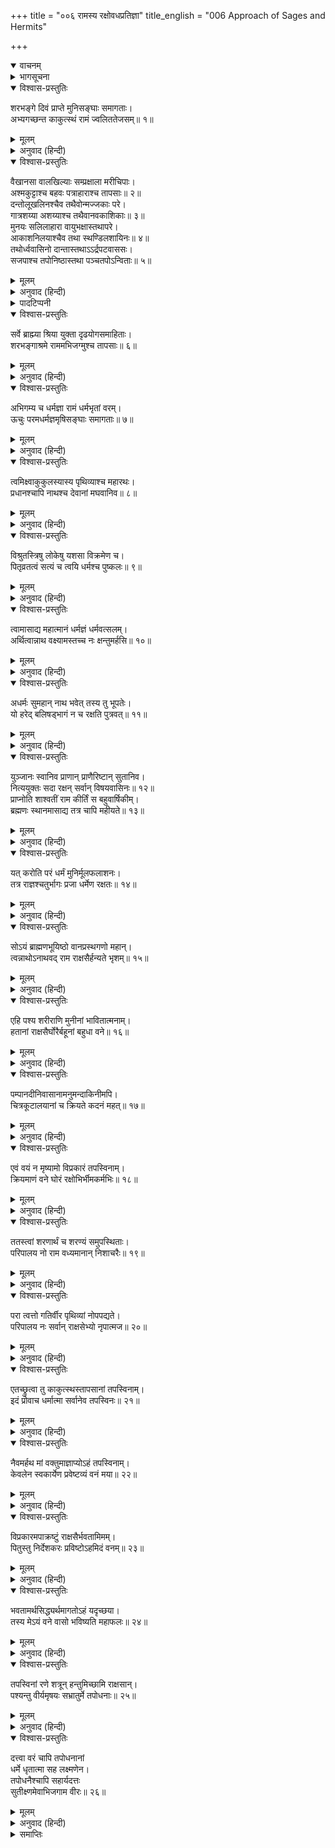 +++
title = "००६ रामस्य रक्षोवधप्रतिज्ञा"
title_english = "006 Approach of Sages and Hermits"

+++
<details open><summary>वाचनम्</summary>
<div caption="श्रीराम-हरिसीताराममूर्ति-घनपाठिभ्यां वचनम्" class="audioEmbed" src="https://archive.org/download/Ramayana-recitation-Sriram-harisItArAmamUrti-Ghanapaati-v2/Kanda_3/Kanda_3_ARK-006-Ramasya_Rakshovadha_Prathignaa.mp3"></div>
</details>

<details><summary>भागसूचना</summary>

6. वानप्रस्थ मुनियोंका राक्षसोंके अत्याचारसे अपनी रक्षाके लिये श्रीरामचन्द्रजीसे प्रार्थना करना और श्रीरामका उन्हें आश्वासन देना
</details>

<details open><summary>विश्वास-प्रस्तुतिः</summary>

शरभङ्गे दिवं प्राप्ते मुनिसङ्घाः समागताः।  
अभ्यगच्छन्त काकुत्स्थं रामं ज्वलिततेजसम्॥ १॥
</details>

<details><summary>मूलम्</summary>

शरभङ्गे दिवं प्राप्ते मुनिसङ्घाः समागताः।  
अभ्यगच्छन्त काकुत्स्थं रामं ज्वलिततेजसम्॥ १॥
</details>

<details><summary>अनुवाद (हिन्दी)</summary>

शरभङ्ग मुनिके ब्रह्मलोक चले जानेपर प्रज्वलित तेजवाले ककुत्स्थवंशी श्रीरामचन्द्रजीके पास बहुत-से मुनियोंके समुदाय पधारे॥ १॥
</details>

<details open><summary>विश्वास-प्रस्तुतिः</summary>

वैखानसा वालखिल्याः सम्प्रक्षाला मरीचिपाः।  
अश्मकुट्टाश्च बहवः पत्राहाराश्च तापसाः॥ २॥  
दन्तोलूखलिनश्चैव तथैवोन्मज्जकाः परे।  
गात्रशय्या अशय्याश्च तथैवानवकाशिकाः॥ ३॥  
मुनयः सलिलाहारा वायुभक्षास्तथापरे।  
आकाशनिलयाश्चैव तथा स्थण्डिलशायिनः॥ ४॥  
तथोर्ध्ववासिनो दान्तास्तथाऽऽर्द्रपटवाससः।  
सजपाश्च तपोनिष्ठास्तथा पञ्चतपोऽन्विताः॥ ५॥
</details>

<details><summary>मूलम्</summary>

वैखानसा वालखिल्याः सम्प्रक्षाला मरीचिपाः।  
अश्मकुट्टाश्च बहवः पत्राहाराश्च तापसाः॥ २॥  
दन्तोलूखलिनश्चैव तथैवोन्मज्जकाः परे।  
गात्रशय्या अशय्याश्च तथैवानवकाशिकाः॥ ३॥  
मुनयः सलिलाहारा वायुभक्षास्तथापरे।  
आकाशनिलयाश्चैव तथा स्थण्डिलशायिनः॥ ४॥  
तथोर्ध्ववासिनो दान्तास्तथाऽऽर्द्रपटवाससः।  
सजपाश्च तपोनिष्ठास्तथा पञ्चतपोऽन्विताः॥ ५॥
</details>

<details><summary>अनुवाद (हिन्दी)</summary>

उनमें वैखानस१, वालखिल्य२, सम्प्रक्षाल३, मरीचिप४, बहुसंख्यक अश्मकुट्ट५, पत्राहार६, दन्तोलूखली७, उन्मज्जक८, गात्रशय्य९, अशय्य१०, अनवकाशिक११, सलिलाहार१२, वायुभक्ष१३, आकाशनिलय१४, स्थण्डिलशायी१५, ऊर्ध्ववासी१६, दान्त१७, आर्द्रपटवासा१८, सजप१९, तपोनिष्ठ२० और पञ्चाग्निसेवी२१—इन सभी श्रेणियोंके तपस्वी मुनि थे॥ २—५॥
</details>

<details><summary>पादटिप्पनी</summary>

१.ऋषियोंका एक समुदाय जो ब्रह्माजीके नखसे उत्पन्न हुआ है। २.ब्रह्माजीके बाल (रोम) से प्रकट हुए महर्षियोंका समूह। ३.जो भोजनके बाद अपने बर्तन धो-पोंछकर रख देते हैं, दूसरे समयके लिये कुछ नहीं बचाते। ४.सूर्य अथवा चन्द्रमाकी किरणोंका पान करके रहनेवाले। ५.कच्चे अन्नको पत्थरसे कूटकर खानेवाले। ६.पत्तोंका आहार करनेवाले। ७. दाँतोंसे ही ऊखलका काम लेनेवाले। ८. कण्ठतक पानीमें डूबकर तपस्या करनेवाले। ९.शरीरसे ही शय्याका काम लेनेवाले अर्थात् बिना बिछौनेके ही भुजापर सिर रखकर सोनेवाले। १०. शय्याके साधनोंसे रहित। ११. निरन्तर सत्कर्ममें लगे रहनेके कारण कभी अवकाश न पानेवाले। १२. जल पीकर रहनेवाले। १३. हवा पीकर जीवननिर्वाह करनेवाले। १४. खुले मैदानमें रहनेवाले। १५. वेदीपर सोनेवाले। १६. पर्वतशिखर आदि ऊँचे स्थानोंमें निवास करनेवाले। १७. मन और इन्द्रियोंको वशमें रखनेवाले। १८. सदा भीगे कपड़े पहननेवाले। १९. निरन्तर जप करनेवाले। २०. तपस्या अथवा परमात्मतत्त्वके विचारमें स्थित रहनेवाले। २१. गर्मीके मौसममें ऊपरसे सूर्यका और चारों ओरसे अग्निका ताप सहन करनेवाले।
</details>

<details open><summary>विश्वास-प्रस्तुतिः</summary>

सर्वे ब्राह्म्या श्रिया युक्ता दृढयोगसमाहिताः।  
शरभङ्गाश्रमे राममभिजग्मुश्च तापसाः॥ ६॥
</details>

<details><summary>मूलम्</summary>

सर्वे ब्राह्म्या श्रिया युक्ता दृढयोगसमाहिताः।  
शरभङ्गाश्रमे राममभिजग्मुश्च तापसाः॥ ६॥
</details>

<details><summary>अनुवाद (हिन्दी)</summary>

वे सभी तपस्वी ब्रह्मतेजसे सम्पन्न थे और सुदृढ़ योगके अभ्याससे उन सबका चित्त एकाग्र हो गया था। वे सब-के-सब शरभङ्ग मुनिके आश्रमपर श्रीरामचन्द्रजीके समीप आये॥ ६॥
</details>

<details open><summary>विश्वास-प्रस्तुतिः</summary>

अभिगम्य च धर्मज्ञा रामं धर्मभृतां वरम्।  
ऊचुः परमधर्मज्ञमृषिसङ्घाः समागताः॥ ७॥
</details>

<details><summary>मूलम्</summary>

अभिगम्य च धर्मज्ञा रामं धर्मभृतां वरम्।  
ऊचुः परमधर्मज्ञमृषिसङ्घाः समागताः॥ ७॥
</details>

<details><summary>अनुवाद (हिन्दी)</summary>

धर्मात्माओंमें श्रेष्ठ परम धर्मज्ञ श्रीरामचन्द्रजीके पास आकर वे धर्मके ज्ञाता समागत ऋषिसमुदाय उनसे बोले—॥ ७॥
</details>

<details open><summary>विश्वास-प्रस्तुतिः</summary>

त्वमिक्ष्वाकुकुलस्यास्य पृथिव्याश्च महारथः।  
प्रधानश्चापि नाथश्च देवानां मघवानिव॥ ८॥
</details>

<details><summary>मूलम्</summary>

त्वमिक्ष्वाकुकुलस्यास्य पृथिव्याश्च महारथः।  
प्रधानश्चापि नाथश्च देवानां मघवानिव॥ ८॥
</details>

<details><summary>अनुवाद (हिन्दी)</summary>

‘रघुनन्दन! आप इस इक्ष्वाकुवंशके साथ ही समस्त भूमण्डलके भी स्वामी, संरक्षक एवं प्रधान महारथी वीर हैं। जैसे इन्द्र देवताओंके रक्षक हैं, उसी प्रकार आप मनुष्यलोककी रक्षा करनेवाले हैं॥ ८॥
</details>

<details open><summary>विश्वास-प्रस्तुतिः</summary>

विश्रुतस्त्रिषु लोकेषु यशसा विक्रमेण च।  
पितृव्रतत्वं सत्यं च त्वयि धर्मश्च पुष्कलः॥ ९॥
</details>

<details><summary>मूलम्</summary>

विश्रुतस्त्रिषु लोकेषु यशसा विक्रमेण च।  
पितृव्रतत्वं सत्यं च त्वयि धर्मश्च पुष्कलः॥ ९॥
</details>

<details><summary>अनुवाद (हिन्दी)</summary>

‘आप अपने यश और पराक्रमसे तीनों लोकोंमें विख्यात हैं। आपमें पिताकी आज्ञाके पालनका व्रत, सत्य भाषण तथा सम्पूर्ण धर्म विद्यमान हैं॥ ९॥
</details>

<details open><summary>विश्वास-प्रस्तुतिः</summary>

त्वामासाद्य महात्मानं धर्मज्ञं धर्मवत्सलम्।  
अर्थित्वान्नाथ वक्ष्यामस्तच्च नः क्षन्तुमर्हसि॥ १०॥
</details>

<details><summary>मूलम्</summary>

त्वामासाद्य महात्मानं धर्मज्ञं धर्मवत्सलम्।  
अर्थित्वान्नाथ वक्ष्यामस्तच्च नः क्षन्तुमर्हसि॥ १०॥
</details>

<details><summary>अनुवाद (हिन्दी)</summary>

‘नाथ! आप महात्मा, धर्मज्ञ और धर्मवत्सल हैं। हम आपके पास प्रार्थी होकर आये हैं; इसीलिये ये स्वार्थकी बात निवेदन करना चाहते हैं। आपको इसके लिये हमें क्षमा करना चाहिये॥ १०॥
</details>

<details open><summary>विश्वास-प्रस्तुतिः</summary>

अधर्मः सुमहान् नाथ भवेत् तस्य तु भूपतेः।  
यो हरेद् बलिषड्भागं न च रक्षति पुत्रवत्॥ ११॥
</details>

<details><summary>मूलम्</summary>

अधर्मः सुमहान् नाथ भवेत् तस्य तु भूपतेः।  
यो हरेद् बलिषड्भागं न च रक्षति पुत्रवत्॥ ११॥
</details>

<details><summary>अनुवाद (हिन्दी)</summary>

‘स्वामिन्! जो राजा प्रजासे उसकी आयका छठा भाग करके रूपमें ले ले और पुत्रकी भाँति प्रजाकी रक्षा न करे, उसे महान् अधर्मका भागी होना पड़ता है॥ ११॥
</details>

<details open><summary>विश्वास-प्रस्तुतिः</summary>

युञ्जानः स्वानिव प्राणान् प्राणैरिष्टान् सुतानिव।  
नित्ययुक्तः सदा रक्षन् सर्वान् विषयवासिनः॥ १२॥  
प्राप्नोति शाश्वतीं राम कीर्तिं स बहुवार्षिकीम्।  
ब्रह्मणः स्थानमासाद्य तत्र चापि महीयते॥ १३॥
</details>

<details><summary>मूलम्</summary>

युञ्जानः स्वानिव प्राणान् प्राणैरिष्टान् सुतानिव।  
नित्ययुक्तः सदा रक्षन् सर्वान् विषयवासिनः॥ १२॥  
प्राप्नोति शाश्वतीं राम कीर्तिं स बहुवार्षिकीम्।  
ब्रह्मणः स्थानमासाद्य तत्र चापि महीयते॥ १३॥
</details>

<details><summary>अनुवाद (हिन्दी)</summary>

‘श्रीराम! जो भूपाल प्रजाकी रक्षाके कार्यमें संलग्न हो अपने राज्यमें निवास करनेवाले सब लोगोंको प्राणोंके समान अथवा प्राणोंसे भी अधिक प्रिय पुत्रोंके समान समझकर सदा सावधानीके साथ उनकी रक्षा करता है, वह बहुत वर्षोंतक स्थिर रहनेवाली अक्षय कीर्ति पाता है और अन्तमें ब्रह्मलोकमें जाकर वहाँ भी विशेष सम्मानका भागी होता है॥ १२-१३॥
</details>

<details open><summary>विश्वास-प्रस्तुतिः</summary>

यत् करोति परं धर्मं मुनिर्मूलफलाशनः।  
तत्र राज्ञश्चतुर्भागः प्रजा धर्मेण रक्षतः॥ १४॥
</details>

<details><summary>मूलम्</summary>

यत् करोति परं धर्मं मुनिर्मूलफलाशनः।  
तत्र राज्ञश्चतुर्भागः प्रजा धर्मेण रक्षतः॥ १४॥
</details>

<details><summary>अनुवाद (हिन्दी)</summary>

‘राजाके राज्यमें मुनि फल-मूलका आहार करके जिस उत्तम धर्मका अनुष्ठान करता है, उसका चौथा भाग धर्मके अनुसार प्रजाकी रक्षा करनेवाले उस राजाको प्राप्त हो जाता है॥ १४॥
</details>

<details open><summary>विश्वास-प्रस्तुतिः</summary>

सोऽयं ब्राह्मणभूयिष्ठो वानप्रस्थगणो महान्।  
त्वन्नाथोऽनाथवद् राम राक्षसैर्हन्यते भृशम्॥ १५॥
</details>

<details><summary>मूलम्</summary>

सोऽयं ब्राह्मणभूयिष्ठो वानप्रस्थगणो महान्।  
त्वन्नाथोऽनाथवद् राम राक्षसैर्हन्यते भृशम्॥ १५॥
</details>

<details><summary>अनुवाद (हिन्दी)</summary>

‘श्रीराम! इस वनमें रहनेवाला वानप्रस्थ महात्माओंका यह महान् समुदाय, जिसमें ब्राह्मणोंकी ही संख्या अधिक है तथा जिसके रक्षक आप ही हैं, राक्षसोंके द्वारा अनाथकी तरह मारा जा रहा है—इस मुनि-समुदायका बहुत अधिक मात्रामें संहार हो रहा है॥ १५॥
</details>

<details open><summary>विश्वास-प्रस्तुतिः</summary>

एहि पश्य शरीराणि मुनीनां भावितात्मनाम्।  
हतानां राक्षसैर्घोरैर्बहूनां बहुधा वने॥ १६॥
</details>

<details><summary>मूलम्</summary>

एहि पश्य शरीराणि मुनीनां भावितात्मनाम्।  
हतानां राक्षसैर्घोरैर्बहूनां बहुधा वने॥ १६॥
</details>

<details><summary>अनुवाद (हिन्दी)</summary>

‘आइये, देखिये, ये भयंकर राक्षसोंद्वारा बारम्बार अनेक प्रकारसे मारे गये बहुसंख्यक पवित्रात्मा मुनियोंके शरीर (शव या कंकाल) दिखायी देते हैं॥ १६॥
</details>

<details open><summary>विश्वास-प्रस्तुतिः</summary>

पम्पानदीनिवासानामनुमन्दाकिनीमपि।  
चित्रकूटालयानां च क्रियते कदनं महत्॥ १७॥
</details>

<details><summary>मूलम्</summary>

पम्पानदीनिवासानामनुमन्दाकिनीमपि।  
चित्रकूटालयानां च क्रियते कदनं महत्॥ १७॥
</details>

<details><summary>अनुवाद (हिन्दी)</summary>

‘पम्पा सरोवर और उसके निकट बहनेवाली तुङ्गभद्रा नदीके तटपर जिनका निवास है, जो मन्दाकिनीके किनारे रहते हैं तथा जिन्होंने चित्रकूटपर्वतके किनारे अपना निवासस्थान बना लिया है, उन सभी ऋषि-महर्षियोंका राक्षसोंद्वारा महान् संहार किया जा रहा है॥ १७॥
</details>

<details open><summary>विश्वास-प्रस्तुतिः</summary>

एवं वयं न मृष्यामो विप्रकारं तपस्विनाम्।  
क्रियमाणं वने घोरं रक्षोभिर्भीमकर्मभिः॥ १८॥
</details>

<details><summary>मूलम्</summary>

एवं वयं न मृष्यामो विप्रकारं तपस्विनाम्।  
क्रियमाणं वने घोरं रक्षोभिर्भीमकर्मभिः॥ १८॥
</details>

<details><summary>अनुवाद (हिन्दी)</summary>

‘इन भयानक कर्म करनेवाले राक्षसोंने इस वनमें तपस्वी मुनियोंका जो ऐसा भयंकर विनाशकाण्ड मचा रखा है, वह हमलोगोंसे सहा नहीं जाता है॥ १८॥
</details>

<details open><summary>विश्वास-प्रस्तुतिः</summary>

ततस्त्वां शरणार्थं च शरण्यं समुपस्थिताः।  
परिपालय नो राम वध्यमानान् निशाचरैः॥ १९॥
</details>

<details><summary>मूलम्</summary>

ततस्त्वां शरणार्थं च शरण्यं समुपस्थिताः।  
परिपालय नो राम वध्यमानान् निशाचरैः॥ १९॥
</details>

<details><summary>अनुवाद (हिन्दी)</summary>

‘अतः इन राक्षसोंसे बचनेके लिये शरण लेनेके उद्देश्यसे हम आपके पास आये हैं। श्रीराम! आप शरणागतवत्सल हैं, अतः इन निशाचरोंसे मारे जाते हुए हम मुनियोंकी रक्षा कीजिये॥ १९॥
</details>

<details open><summary>विश्वास-प्रस्तुतिः</summary>

परा त्वत्तो गतिर्वीर पृथिव्यां नोपपद्यते।  
परिपालय नः सर्वान् राक्षसेभ्यो नृपात्मज॥ २०॥
</details>

<details><summary>मूलम्</summary>

परा त्वत्तो गतिर्वीर पृथिव्यां नोपपद्यते।  
परिपालय नः सर्वान् राक्षसेभ्यो नृपात्मज॥ २०॥
</details>

<details><summary>अनुवाद (हिन्दी)</summary>

‘वीर राजकुमार! इस भूमण्डलमें हमें आपसे बढ़कर दूसरा कोई सहारा नहीं दिखायी देता। आप इन राक्षसोंसे हम सबको बचाइये’॥ २०॥
</details>

<details open><summary>विश्वास-प्रस्तुतिः</summary>

एतच्छ्रुत्वा तु काकुत्स्थस्तापसानां तपस्विनाम्।  
इदं प्रोवाच धर्मात्मा सर्वानेव तपस्विनः॥ २१॥
</details>

<details><summary>मूलम्</summary>

एतच्छ्रुत्वा तु काकुत्स्थस्तापसानां तपस्विनाम्।  
इदं प्रोवाच धर्मात्मा सर्वानेव तपस्विनः॥ २१॥
</details>

<details><summary>अनुवाद (हिन्दी)</summary>

तपस्यामें लगे रहनेवाले उन तपस्वी मुनियोंकी ये बातें सुनकर ककुत्स्थकुलभूषण धर्मात्मा श्रीरामने उन सबसे कहा—॥ २१॥
</details>

<details open><summary>विश्वास-प्रस्तुतिः</summary>

नैवमर्हथ मां वक्तुमाज्ञाप्योऽहं तपस्विनाम्।  
केवलेन स्वकार्येण प्रवेष्टव्यं वनं मया॥ २२॥
</details>

<details><summary>मूलम्</summary>

नैवमर्हथ मां वक्तुमाज्ञाप्योऽहं तपस्विनाम्।  
केवलेन स्वकार्येण प्रवेष्टव्यं वनं मया॥ २२॥
</details>

<details><summary>अनुवाद (हिन्दी)</summary>

‘मुनिवरो! आपलोग मुझसे इस प्रकार प्रार्थना न करें। मैं तो तपस्वी महात्माओंका आज्ञापालक हूँ। मुझे केवल अपने ही कार्यसे वनमें तो प्रवेश करना ही है (इसके साथ ही आपलोगोंकी सेवाका सौभाग्य भी मुझे प्राप्त हो जायगा)॥ २२॥
</details>

<details open><summary>विश्वास-प्रस्तुतिः</summary>

विप्रकारमपाक्रष्टुं राक्षसैर्भवतामिमम्।  
पितुस्तु निर्देशकरः प्रविष्टोऽहमिदं वनम्॥ २३॥
</details>

<details><summary>मूलम्</summary>

विप्रकारमपाक्रष्टुं राक्षसैर्भवतामिमम्।  
पितुस्तु निर्देशकरः प्रविष्टोऽहमिदं वनम्॥ २३॥
</details>

<details><summary>अनुवाद (हिन्दी)</summary>

‘राक्षसोंके द्वारा जो आपको यह कष्ट पहुँच रहा है, इसे दूर करनेके लिये ही मैं पिताके आदेशका पालन करता हुआ इस वनमें आया हूँ॥ २३॥
</details>

<details open><summary>विश्वास-प्रस्तुतिः</summary>

भवतामर्थसिद्ध्यर्थमागतोऽहं यदृच्छया।  
तस्य मेऽयं वने वासो भविष्यति महाफलः॥ २४॥
</details>

<details><summary>मूलम्</summary>

भवतामर्थसिद्ध्यर्थमागतोऽहं यदृच्छया।  
तस्य मेऽयं वने वासो भविष्यति महाफलः॥ २४॥
</details>

<details><summary>अनुवाद (हिन्दी)</summary>

‘आपलोगोंके प्रयोजनकी सिद्धिके लिये मैं दैवात् यहाँ आ पहुँचा हूँ। आपकी सेवाका अवसर मिलनेसे मेरे लिये यह वनवास महान् फलदायक होगा॥ २४॥
</details>

<details open><summary>विश्वास-प्रस्तुतिः</summary>

तपस्विनां रणे शत्रून् हन्तुमिच्छामि राक्षसान्।  
पश्यन्तु वीर्यमृषयः सभ्रातुर्मे तपोधनाः॥ २५॥
</details>

<details><summary>मूलम्</summary>

तपस्विनां रणे शत्रून् हन्तुमिच्छामि राक्षसान्।  
पश्यन्तु वीर्यमृषयः सभ्रातुर्मे तपोधनाः॥ २५॥
</details>

<details><summary>अनुवाद (हिन्दी)</summary>

‘तपोधनो! मैं तपस्वी मुनियोंसे शत्रुता रखनेवाले उन राक्षसोंका युद्धमें संहार करना चाहता हूँ। आप सब महर्षि भाईसहित मेरा पराक्रम देखें’॥ २५॥
</details>

<details open><summary>विश्वास-प्रस्तुतिः</summary>

दत्त्वा वरं चापि तपोधनानां  
धर्मे धृतात्मा सह लक्ष्मणेन।  
तपोधनैश्चापि सहार्यदत्तः  
सुतीक्ष्णमेवाभिजगाम वीरः॥ २६॥
</details>

<details><summary>मूलम्</summary>

दत्त्वा वरं चापि तपोधनानां  
धर्मे धृतात्मा सह लक्ष्मणेन।  
तपोधनैश्चापि सहार्यदत्तः  
सुतीक्ष्णमेवाभिजगाम वीरः॥ २६॥
</details>

<details><summary>अनुवाद (हिन्दी)</summary>

इस प्रकार उन तपोधनोंको वर देकर धर्ममें मन लगानेवाले तथा श्रेष्ठ दान देनेवाले वीर श्रीरामचन्द्रजी लक्ष्मण तथा तपस्वी महात्माओंके साथ सुतीक्ष्ण मुनिके पास गये॥ २६॥
</details>

<details><summary>समाप्तिः</summary>

इत्यार्षे श्रीमद्रामायणे वाल्मीकीये आदिकाव्येऽरण्यकाण्डे षष्ठः सर्गः॥ ६॥  
इस प्रकार श्रीवाल्मीकिनिर्मित आर्षरामायण आदिकाव्यके अरण्यकाण्डमें छठा सर्ग पूरा हुआ॥ ६॥
</details>

